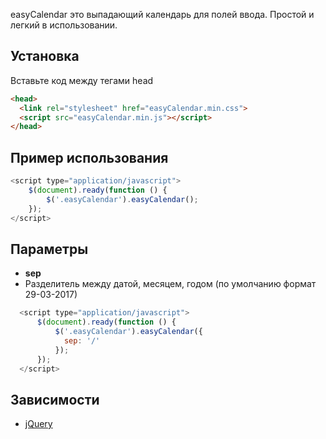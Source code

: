 easyCalendar это выпадающий календарь для полей ввода. Простой и легкий в использовании.

## Установка
Вставьте код между тегами head
```html
<head>
  <link rel="stylesheet" href="easyCalendar.min.css">
  <script src="easyCalendar.min.js"></script>
</head>
```

## Пример использования
```javascript
<script type="application/javascript">
    $(document).ready(function () {
        $('.easyCalendar').easyCalendar();
    });
</script>
```

## Параметры
- **sep**
- Разделитель между датой, месяцем, годом (по умолчанию формат 29-03-2017)
```js
  <script type="application/javascript">
      $(document).ready(function () {
          $('.easyCalendar').easyCalendar({
            sep: '/'
          });
      });
  </script>
```

## Зависимости
- [jQuery](https://jquery.com/)
